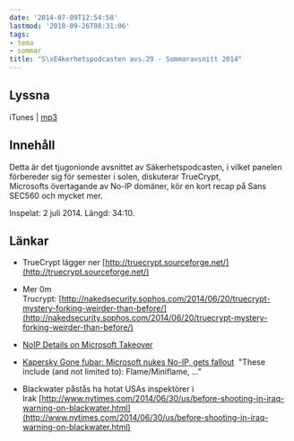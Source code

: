 ```yaml
---
date: '2014-07-09T12:54:58'
lastmod: '2018-09-26T08:31:06'
tags:
- tema
- sommar
title: "S\xE4kerhetspodcasten avs.29 - Sommaravsnitt 2014"
---
```

## Lyssna

iTunes \| [mp3](http://traffic.libsyn.com/sakerhetspodcasten/Sommar_2014_2_mixdown.mp3)

## Innehåll

Detta är det tjugonionde avsnittet av Säkerhetspodcasten, i vilket panelen förbereder
sig för semester i solen, diskuterar TrueCrypt, Microsofts övertagande av No-IP domäner,
kör en kort recap på Sans SEC560 och mycket mer.

Inspelat: 2 juli 2014. Längd: 34:10.

## Länkar


* TrueCrypt lägger ner [http://truecrypt.sourceforge.net/](http://truecrypt.sourceforge.net/)

* Mer 0m Trucrypt: [http://nakedsecurity.sophos.com/2014/06/20/truecrypt-mystery-forking-weirder-than-before/](http://nakedsecurity.sophos.com/2014/06/20/truecrypt-mystery-forking-weirder-than-before/)

* [NoIP Details on Microsoft Takeover](http://www.noip.com/blog/2014/07/10/microsoft-takedown-details-updates/)

* [Kapersky Gone fubar: Microsoft nukes No-IP, gets fallout](http://business.kaspersky.com/gone-fubar-microsoft-nukes-no-ip-gets-fallout/2178)  "These include (and not limited to): Flame/Miniflame, ..."

* Blackwater påstås ha hotat USAs inspektörer i Irak [http://www.nytimes.com/2014/06/30/us/before-shooting-in-iraq-warning-on-blackwater.html](http://www.nytimes.com/2014/06/30/us/before-shooting-in-iraq-warning-on-blackwater.html)




